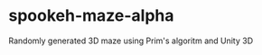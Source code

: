 spookeh-maze-alpha
==================

Randomly generated 3D maze using Prim's algoritm and Unity 3D